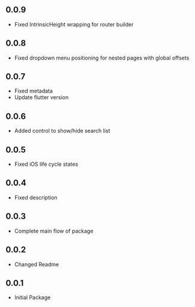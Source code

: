 ## 0.0.9

- Fixed IntrinsicHeight wrapping for router builder

## 0.0.8

- Fixed dropdown menu positioning for nested pages with global offsets

## 0.0.7

- Fixed metadata
- Update flutter version

## 0.0.6

- Added control to show/hide search list

## 0.0.5

- Fixed iOS life cycle states

## 0.0.4

- Fixed description

## 0.0.3

- Complete main flow of  package

## 0.0.2

- Changed Readme

## 0.0.1

- Initial Package
